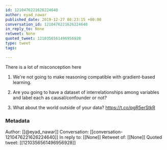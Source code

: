 ```yaml
---
id: 1210476221626224640
author: eyad_nawar
published_date: 2019-12-27 08:23:15 +00:00
conversation_id: 1210476221626224640
in_reply_to: None
retweet: None
quoted_tweet: 1210356561496956928
type: tweet
tags:

---
```


There is a lot of misconception here

1. We're not going to make reasoning compatible with gradient-based learning.

2. Are you going to have a dataset of interrelationships among variables and label each as causal/confounder or not?

3. What about the world outside of your data? https://t.co/pgR5erStkR

### Metadata

Author: [[@eyad_nawar]]
Conversation: [[conversation-1210476221626224640]]
In reply to: [[None]]
Retweet of: [[None]]
Quoted tweet: [[1210356561496956928]]
